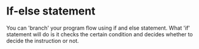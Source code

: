 # If-else statement

You can 'branch' your program flow using if and else statement. What 'if' statement will do is it checks the certain condition and decides whether to decide the instruction or not.


